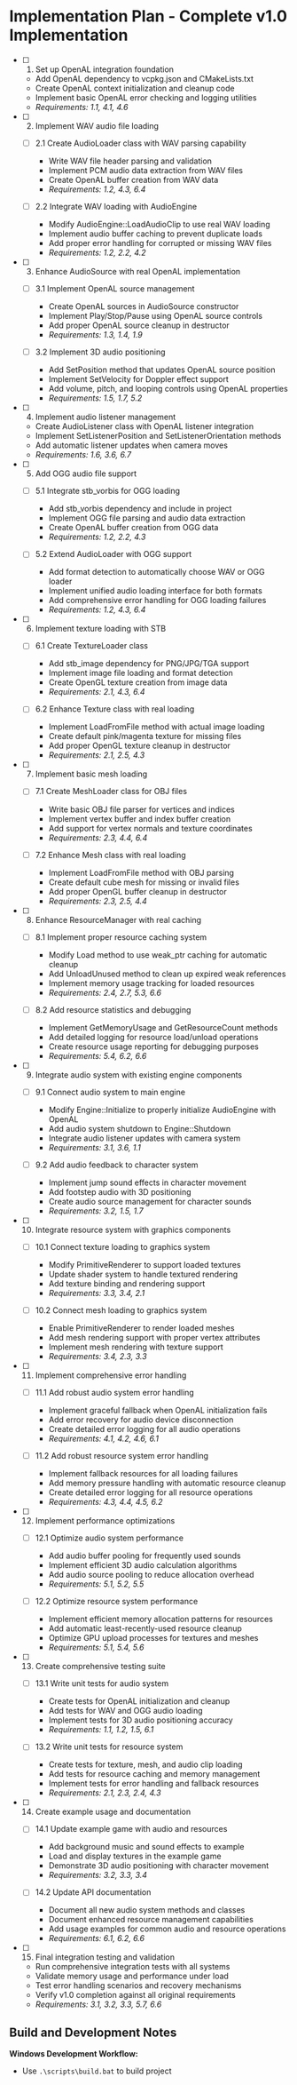 # Implementation Plan - Complete v1.0 Implementation

- [ ] 1. Set up OpenAL integration foundation

  - Add OpenAL dependency to vcpkg.json and CMakeLists.txt
  - Create OpenAL context initialization and cleanup code
  - Implement basic OpenAL error checking and logging utilities
  - _Requirements: 1.1, 4.1, 4.6_

- [ ] 2. Implement WAV audio file loading

  - [ ] 2.1 Create AudioLoader class with WAV parsing capability

    - Write WAV file header parsing and validation
    - Implement PCM audio data extraction from WAV files
    - Create OpenAL buffer creation from WAV data
    - _Requirements: 1.2, 4.3, 6.4_

  - [ ] 2.2 Integrate WAV loading with AudioEngine
    - Modify AudioEngine::LoadAudioClip to use real WAV loading
    - Implement audio buffer caching to prevent duplicate loads
    - Add proper error handling for corrupted or missing WAV files
    - _Requirements: 1.2, 2.2, 4.2_

- [ ] 3. Enhance AudioSource with real OpenAL implementation

  - [ ] 3.1 Implement OpenAL source management

    - Create OpenAL sources in AudioSource constructor
    - Implement Play/Stop/Pause using OpenAL source controls
    - Add proper OpenAL source cleanup in destructor
    - _Requirements: 1.3, 1.4, 1.9_

  - [ ] 3.2 Implement 3D audio positioning
    - Add SetPosition method that updates OpenAL source position
    - Implement SetVelocity for Doppler effect support
    - Add volume, pitch, and looping controls using OpenAL properties
    - _Requirements: 1.5, 1.7, 5.2_

- [ ] 4. Implement audio listener management

  - Create AudioListener class with OpenAL listener integration
  - Implement SetListenerPosition and SetListenerOrientation methods
  - Add automatic listener updates when camera moves
  - _Requirements: 1.6, 3.6, 6.7_

- [ ] 5. Add OGG audio file support

  - [ ] 5.1 Integrate stb_vorbis for OGG loading

    - Add stb_vorbis dependency and include in project
    - Implement OGG file parsing and audio data extraction
    - Create OpenAL buffer creation from OGG data
    - _Requirements: 1.2, 2.2, 4.3_

  - [ ] 5.2 Extend AudioLoader with OGG support
    - Add format detection to automatically choose WAV or OGG loader
    - Implement unified audio loading interface for both formats
    - Add comprehensive error handling for OGG loading failures
    - _Requirements: 1.2, 4.3, 6.4_

- [ ] 6. Implement texture loading with STB

  - [ ] 6.1 Create TextureLoader class

    - Add stb_image dependency for PNG/JPG/TGA support
    - Implement image file loading and format detection
    - Create OpenGL texture creation from image data
    - _Requirements: 2.1, 4.3, 6.4_

  - [ ] 6.2 Enhance Texture class with real loading
    - Implement LoadFromFile method with actual image loading
    - Create default pink/magenta texture for missing files
    - Add proper OpenGL texture cleanup in destructor
    - _Requirements: 2.1, 2.5, 4.3_

- [ ] 7. Implement basic mesh loading

  - [ ] 7.1 Create MeshLoader class for OBJ files

    - Write basic OBJ file parser for vertices and indices
    - Implement vertex buffer and index buffer creation
    - Add support for vertex normals and texture coordinates
    - _Requirements: 2.3, 4.4, 6.4_

  - [ ] 7.2 Enhance Mesh class with real loading
    - Implement LoadFromFile method with OBJ parsing
    - Create default cube mesh for missing or invalid files
    - Add proper OpenGL buffer cleanup in destructor
    - _Requirements: 2.3, 2.5, 4.4_

- [ ] 8. Enhance ResourceManager with real caching

  - [ ] 8.1 Implement proper resource caching system

    - Modify Load method to use weak_ptr caching for automatic cleanup
    - Add UnloadUnused method to clean up expired weak references
    - Implement memory usage tracking for loaded resources
    - _Requirements: 2.4, 2.7, 5.3, 6.6_

  - [ ] 8.2 Add resource statistics and debugging
    - Implement GetMemoryUsage and GetResourceCount methods
    - Add detailed logging for resource load/unload operations
    - Create resource usage reporting for debugging purposes
    - _Requirements: 5.4, 6.2, 6.6_

- [ ] 9. Integrate audio system with existing engine components

  - [ ] 9.1 Connect audio system to main engine

    - Modify Engine::Initialize to properly initialize AudioEngine with OpenAL
    - Add audio system shutdown to Engine::Shutdown
    - Integrate audio listener updates with camera system
    - _Requirements: 3.1, 3.6, 1.1_

  - [ ] 9.2 Add audio feedback to character system
    - Implement jump sound effects in character movement
    - Add footstep audio with 3D positioning
    - Create audio source management for character sounds
    - _Requirements: 3.2, 1.5, 1.7_

- [ ] 10. Integrate resource system with graphics components

  - [ ] 10.1 Connect texture loading to graphics system

    - Modify PrimitiveRenderer to support loaded textures
    - Update shader system to handle textured rendering
    - Add texture binding and rendering support
    - _Requirements: 3.3, 3.4, 2.1_

  - [ ] 10.2 Connect mesh loading to graphics system
    - Enable PrimitiveRenderer to render loaded meshes
    - Add mesh rendering support with proper vertex attributes
    - Implement mesh rendering with texture support
    - _Requirements: 3.4, 2.3, 3.3_

- [ ] 11. Implement comprehensive error handling

  - [ ] 11.1 Add robust audio system error handling

    - Implement graceful fallback when OpenAL initialization fails
    - Add error recovery for audio device disconnection
    - Create detailed error logging for all audio operations
    - _Requirements: 4.1, 4.2, 4.6, 6.1_

  - [ ] 11.2 Add robust resource system error handling
    - Implement fallback resources for all loading failures
    - Add memory pressure handling with automatic resource cleanup
    - Create detailed error logging for all resource operations
    - _Requirements: 4.3, 4.4, 4.5, 6.2_

- [ ] 12. Implement performance optimizations

  - [ ] 12.1 Optimize audio system performance

    - Add audio buffer pooling for frequently used sounds
    - Implement efficient 3D audio calculation algorithms
    - Add audio source pooling to reduce allocation overhead
    - _Requirements: 5.1, 5.2, 5.5_

  - [ ] 12.2 Optimize resource system performance
    - Implement efficient memory allocation patterns for resources
    - Add automatic least-recently-used resource cleanup
    - Optimize GPU upload processes for textures and meshes
    - _Requirements: 5.1, 5.4, 5.6_

- [ ] 13. Create comprehensive testing suite

  - [ ] 13.1 Write unit tests for audio system

    - Create tests for OpenAL initialization and cleanup
    - Add tests for WAV and OGG audio loading
    - Implement tests for 3D audio positioning accuracy
    - _Requirements: 1.1, 1.2, 1.5, 6.1_

  - [ ] 13.2 Write unit tests for resource system
    - Create tests for texture, mesh, and audio clip loading
    - Add tests for resource caching and memory management
    - Implement tests for error handling and fallback resources
    - _Requirements: 2.1, 2.3, 2.4, 4.3_

- [ ] 14. Create example usage and documentation

  - [ ] 14.1 Update example game with audio and resources

    - Add background music and sound effects to example
    - Load and display textures in the example game
    - Demonstrate 3D audio positioning with character movement
    - _Requirements: 3.2, 3.3, 3.4_

  - [ ] 14.2 Update API documentation
    - Document all new audio system methods and classes
    - Document enhanced resource management capabilities
    - Add usage examples for common audio and resource operations
    - _Requirements: 6.1, 6.2, 6.6_

- [ ] 15. Final integration testing and validation
  - Run comprehensive integration tests with all systems
  - Validate memory usage and performance under load
  - Test error handling scenarios and recovery mechanisms
  - Verify v1.0 completion against all original requirements
  - _Requirements: 3.1, 3.2, 3.3, 5.7, 6.6_

## Build and Development Notes

**Windows Development Workflow:**

- Use `.\scripts\build.bat` to build project
